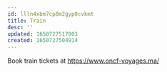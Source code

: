 ```yaml
---
id: llln4xbm7cp8m2gyp0cvkmt
title: Train
desc: ''
updated: 1650727517003
created: 1650727504914
---
```


Book train tickets at https://www.oncf-voyages.ma/
